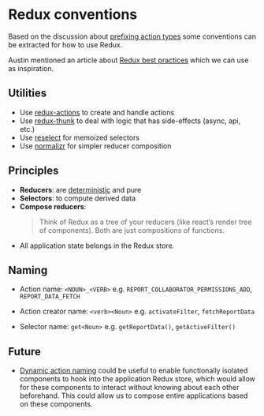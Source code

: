 # Redux conventions

Based on the discussion about [prefixing action
types](https://github.com/dhis2/notes/issues/18) some conventions can be
extracted for how to use Redux.

Austin mentioned an article about [Redux best
practices](https://medium.com/@kylpo/redux-best-practices-eef55a20cc72)
which we can use as inspiration.

## Utilities

- Use [redux-actions](https://github.com/redux-utilities/redux-actions)
  to create and handle actions
- Use [redux-thunk](https://github.com/reduxjs/redux-thunk) to deal with
  logic that has side-effects (async, api, etc.)
- Use [reselect](https://github.com/reduxjs/reselect) for memoized
  selectors
- Use [normalizr](https://github.com/paularmstrong/normalizr) for
  simpler reducer composition

## Principles

- **Reducers**: are
  [deterministic](https://github.com/reduxjs/redux/issues/1171#issuecomment-205888533)
  and pure
- **Selectors**: to compute derived data
- **Compose reducers**:
  > Think of Redux as a tree of your reducers (like react’s render tree
  > of components). Both are just compositions of functions.
- All application state belongs in the Redux store.

## Naming

- Action name: `<NOUN>_<VERB>`
  e.g. `REPORT_COLLABORATOR_PERMISSIONS_ADD`, `REPORT_DATA_FETCH`

- Action creator name: `<verb><Noun>`
  e.g. `activateFilter`, `fetchReportData`

- Selector name: `get<Noun>`
  e.g. `getReportData()`, `getActiveFilter()`

## Future

- [Dynamic action
  naming](https://github.com/dhis2/notes/issues/18#issuecomment-466974138)
  could be useful to enable functionally isolated components to hook
  into the application Redux store, which would allow for these
  components to interact without knowing about each other beforehand.
  This could allow us to compose entire applications based on these
  components.
